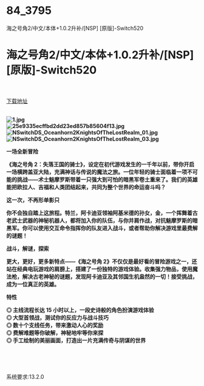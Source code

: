 # 84_3795
海之号角2/中文/本体+1.0.2升补/[NSP] [原版]-Switch520
# 海之号角2/中文/本体+1.0.2升补/[NSP] [原版]-Switch520
 <br/></br>
[下载地址](https://www.switch520.cc/article/3795 "下载地址")
<br/></br>

<p><strong><img title="1.jpg" src="https://www.switch520.cc/muke_img/2021_10_13_bcabc210a5443.jpg" alt="1.jpg"></strong><br>
<strong><img title="25e9335ecffbd2dd23ed857b85604f13.jpg" src="https://www.switch520.cc/muke_img/2021_10_13_060291dedd66f.jpg" alt="25e9335ecffbd2dd23ed857b85604f13.jpg"></strong><br>
<strong><img title="NSwitchDS_Oceanhorn2KnightsOfTheLostRealm_01.jpg" src="https://www.switch520.cc/muke_img/2021_10_13_e3c920dcc8c1f.jpg" alt="NSwitchDS_Oceanhorn2KnightsOfTheLostRealm_01.jpg"></strong><br>
<strong><img title="NSwitchDS_Oceanhorn2KnightsOfTheLostRealm_03.jpg" src="https://www.switch520.cc/muke_img/2021_10_13_413f390f8f67d.jpg" alt="NSwitchDS_Oceanhorn2KnightsOfTheLostRealm_03.jpg"></strong></p>
<p><strong>一场全新冒险</strong></p>
<p><strong>《海之号角 2：失落王国的骑士》，设定在初代游戏发生的一千年以前，带你开启一场横跨盖亚大陆，充满神话与传说的魔法之旅。一位年轻的骑士面临着一项不可能的挑战——术士魅摩罗斯带着一只强大到可怕的暗黑军卷土重来了。我们的英雄能把欧拉人、吉福和人类团结起来，共同为整个世界的命运奋斗吗？</strong></p>
<p><strong>这一次，不再形单影只</strong></p>
<p><strong>你不会独自踏上这旅程。特兰，阿卡迪亚领袖阿基米德的孙女，金，一个挥舞着古老武士武器的神秘机器人，都将加入你的队伍，与你并肩作战，对抗魅摩罗斯的暗黑军。你可以使用交互命令指挥你的队友进入战斗，或者帮助你解决游戏里最费解的谜题！</strong></p>
<p><strong>战斗，解谜，探索</strong></p>
<p><strong>更大，更好，更多新特点——《海之号角 2》不仅仅是最好看的冒险游戏之一，还站在经典电玩游戏的肩膀上，搭建了一份独特的游戏体验。收集强力物品，使用魔法枪，解决古老神秘的谜题，发现阿卡迪亚及其邻国生机盎然的一切！接受挑战，成为一位真正的英雄。</strong></p>
<p><strong>特性</strong></p>
<p><strong>◎ 主线流程长达 15 小时以上，一段史诗般的角色扮演游戏体验</strong><br>
<strong>◎ 大型首领战，测试你的反应力与战斗技巧</strong><br>
<strong>◎ 数十个支线任务，带来激动人心的奖励</strong><br>
<strong>◎ 费解难题等你破解，神秘地牢等你来探</strong><br>
<strong>◎ 手工绘制的美丽画面，打造出一片充满传奇与阴谋的世界</strong></p>
<p>&nbsp;</p>
<p>&nbsp;</p>
<p>系统要求:13.2.0</p>



<p>&nbsp;</p>
